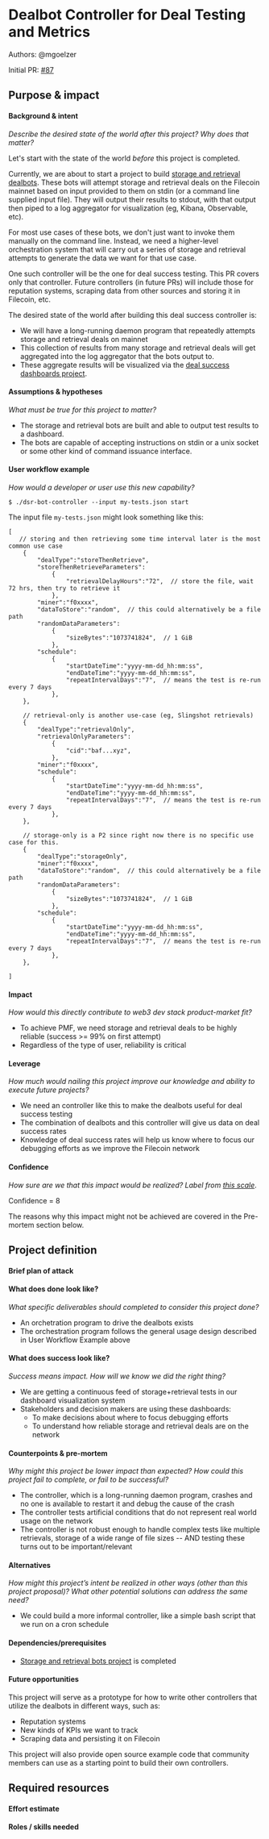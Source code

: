 # Dealbot Controller for Deal Testing and Metrics

Authors: @mgoelzer

Initial PR: [#87](https://github.com/protocol/web3-dev-team/pull/87) <!-- Reference the PR first proposing this document. Oooh, self-reference! -->

<!--
This template is for a proposal/brief/pitch for a significant project to be undertaken by a Web3 Dev project team.
The goal of project proposals is to help us decide which work to take on, which things are more valuable than other things.
-->
<!--
A proposal should contain enough detail for others to understand how this project contributes to our team’s mission of product-market fit
for our unified stack of protocols, what is included in scope of the project, where to get started if a project team were to take this on,
and any other information relevant for prioritizing this project against others.
It does not need to describe the work in much detail. Most technical design and planning would take place after a proposal is adopted.
Good project scope aims for ~3-5 engineers for 1-3 months (though feel free to suggest larger-scoped projects anyway). 
Projects do not include regular day-to-day maintenance and improvement work, e.g. on testing, tooling, validation, code clarity, refactors for future capability, etc.
-->
<!--
For ease of discussion in PRs, consider breaking lines after every sentence or long phrase.
-->

## Purpose &amp; impact 
#### Background &amp; intent
_Describe the desired state of the world after this project? Why does that matter?_
<!--
Outline the status quo, including any relevant context on the problem you’re seeing that this project should solve. Wherever possible, include pains or problems that you’ve seen users experience to help motivate why solving this problem works towards top-line objectives. 
-->

Let's start with the state of the world *before* this project is completed.

Currently, we are about to start a project to build [storage and retrieval dealbots](https://github.com/protocol/web3-dev-team/pull/84). These bots will attempt storage and retrieval deals on the Filecoin mainnet based on input provided to them on stdin (or a command line supplied input file).  They will output their results to stdout, with that output then piped to a log aggregator for visualization (eg, Kibana, Observable, etc).

For most use cases of these bots, we don't just want to invoke them manually on the command line. Instead, we need a higher-level orchestration system that will carry out a series of storage and retrieval attempts to generate the data we want for that use case.

One such controller will be the one for deal success testing. This PR covers only that controller.  Future controllers (in future PRs) will include those for reputation systems, scraping data from other sources and storing it in Filecoin, etc.

The desired state of the world after building this deal success controller is:

 - We will have a long-running daemon program that repeatedly attempts storage and retrieval deals on mainnet
 - This collection of results from many storage and retrieval deals will get aggregated into the log aggregator that the bots output to.
 - These aggregate results will be visualized via the [deal success dashboards project](https://github.com/protocol/web3-dev-team/pull/85).


#### Assumptions &amp; hypotheses
_What must be true for this project to matter?_
<!--(bullet list)-->

 - The storage and retrieval bots are built and able to output test results to a dashboard.
 - The bots are capable of accepting instructions on stdin or a unix socket or some other kind of command issuance interface.

#### User workflow example
_How would a developer or user use this new capability?_
<!--(short paragraph)-->

```
$ ./dsr-bot-controller --input my-tests.json start
```

The input file `my-tests.json` might look something like this:

```
[
   // storing and then retrieving some time interval later is the most common use case
	{
		"dealType":"storeThenRetrieve",
		"storeThenRetrieveParameters":
			{
				"retrievalDelayHours":"72",  // store the file, wait 72 hrs, then try to retrieve it
			},
		"miner":"f0xxxx",
		"dataToStore":"random",  // this could alternatively be a file path
		"randomDataParameters":
			{
				"sizeBytes":"1073741824",  // 1 GiB
			},
		"schedule":
			{
				"startDateTime":"yyyy-mm-dd_hh:mm:ss",
				"endDateTime":"yyyy-mm-dd_hh:mm:ss",
				"repeatIntervalDays":"7",  // means the test is re-run every 7 days
			},
	},
	
	// retrieval-only is another use-case (eg, Slingshot retrievals)
	{
		"dealType":"retrievalOnly",
		"retrievalOnlyParameters":
			{
				"cid":"baf...xyz",
			},
		"miner":"f0xxxx",
		"schedule":
			{
				"startDateTime":"yyyy-mm-dd_hh:mm:ss",
				"endDateTime":"yyyy-mm-dd_hh:mm:ss",
				"repeatIntervalDays":"7",  // means the test is re-run every 7 days
			},
	},
	
	// storage-only is a P2 since right now there is no specific use case for this.
	{
		"dealType":"storageOnly",
		"miner":"f0xxxx",
		"dataToStore":"random",  // this could alternatively be a file path
		"randomDataParameters":
			{
				"sizeBytes":"1073741824",  // 1 GiB
			},
		"schedule":
			{
				"startDateTime":"yyyy-mm-dd_hh:mm:ss",
				"endDateTime":"yyyy-mm-dd_hh:mm:ss",
				"repeatIntervalDays":"7",  // means the test is re-run every 7 days
			},
	},

]
```

#### Impact
_How would this directly contribute to web3 dev stack product-market fit?_

<!--
Explain how this addresses known challenges or opportunities.
What awesome potential impact/outcomes/results will we see if we nail this project?
-->

 - To achieve PMF, we need storage and retrieval deals to be highly reliable (success >= 99% on first attempt)
 - Regardless of the type of user, reliability is critical

#### Leverage
_How much would nailing this project improve our knowledge and ability to execute future projects?_

<!--
Explain the opportunity or leverage point for our subsequent velocity/impact (e.g. by speeding up development, enabling more contributors, etc)
-->

 - We need an controller like this to make the dealbots useful for deal success testing
 - The combination of dealbots and this controller will give us data on deal success rates
 - Knowledge of deal success rates will help us know where to focus our debugging efforts as we improve the Filecoin network

#### Confidence
_How sure are we that this impact would be realized? Label from [this scale](https://medium.com/@nimay/inside-product-introduction-to-feature-priority-using-ice-impact-confidence-ease-and-gist-5180434e5b15)_.

<!--Explain why this rating-->

Confidence = 8

The reasons why this impact might not be achieved are covered in the Pre-mortem section below.


## Project definition
#### Brief plan of attack

<!--Briefly describe the milestones/steps/work needed for this project-->

#### What does done look like?
_What specific deliverables should completed to consider this project done?_

 - An orchetration program to drive the dealbots exists
 - The orchestration program follows the general usage design described in User Workflow Example above

####  What does success look like?
_Success means impact. How will we know we did the right thing?_

<!--
Provide success criteria. These might include particular metrics, desired changes in the types of bug reports being filed, desired changes in qualitative user feedback (measured via surveys, etc), etc.
-->

 - We are getting a continuous feed of storage+retrieval tests in our dashboard visualization system
 - Stakeholders and decision makers are using these dashboards:
   - To make decisions about where to focus debugging efforts
   - To understand how reliable storage and retrieval deals are on the network

#### Counterpoints &amp; pre-mortem
_Why might this project be lower impact than expected? How could this project fail to complete, or fail to be successful?_

 - The controller, which is a long-running daemon program, crashes and no one is available to restart it and debug the cause of the crash
 - The controller tests artificial conditions that do not represent real world usage on the network
 - The controller is not robust enough to handle complex tests like multiple retrievals, storage of a wide range of file sizes -- AND testing these turns out to be important/relevant

#### Alternatives
_How might this project’s intent be realized in other ways (other than this project proposal)? What other potential solutions can address the same need?_

 - We could build a more informal controller, like a simple bash script that we run on a cron schedule

#### Dependencies/prerequisites
<!--List any other projects that are dependencies/prerequisites for this project that is being pitched.-->

 - [Storage and retrieval bots project](https://github.com/protocol/web3-dev-team/pull/84) is completed

#### Future opportunities
<!--What future projects/opportunities could this project enable?-->

This project will serve as a prototype for how to write other controllers that utilize the dealbots in different ways, such as:

 - Reputation systems
 - New kinds of KPIs we want to track
 - Scraping data and persisting it on Filecoin

This project will also provide open source example code that community members can use as a starting point to build their own controllers.

## Required resources

#### Effort estimate
<!--T-shirt size rating of the size of the project. If the project might require external collaborators/teams, please note in the roles/skills section below). 
For a team of 3-5 people with the appropriate skills:
- Small, 1-2 weeks
- Medium, 3-5 weeks
- Large, 6-10 weeks
- XLarge, >10 weeks
Describe any choices and uncertainty in this scope estimate. (E.g. Uncertainty in the scope until design work is complete, low uncertainty in execution thereafter.)
-->

#### Roles / skills needed
<!--Describe the knowledge/skill-sets and team that are needed for this project (e.g. PM, docs, protocol or library expertise, design expertise, etc.). If this project could be externalized to the community or a team outside PL's direct employment, please note that here.-->
